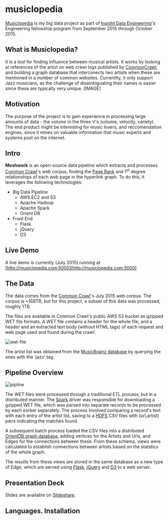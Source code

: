 # musiclopedia
[Musiclopedia](http://musiclopedia.com:5000) is my big data project as part of [Insight Data Engineering](http://insightdataengineering.com/)'s Engineering fellowship program from September 2015 through October 2015.

## What is Musiclopedia?
It is a tool for finding influence between musical artists. It works by looking at references of the artist on web crawl logs published by [CommonCrawl](http://commoncrawl.org/), and building a graph database that interconects two artists when these are mentioned in a number of common websites. Currentlty, it only support Jazz musicians, as the challenge of disambiguating their names is easier since these are typically very unique. 
[IMAGE]

## Motivation
The purpose of the project is to gain experience in processing large amounts of data - the *volume* in the three V's (volume, velocity, variety).
The end product might be interesting for music lovers, and reccomendation engines, since it mines on valuable information that music experts and systems post on the internet.

## Intro
**Meshwork** is an open-source data pipeline which extracts and processes [Common Crawl](http://commoncrawl.org)'s web corpus, finding the [Page Rank](http://ilpubs.stanford.edu:8090/422/1/1999-66.pdf) and 1<sup>st</sup> degree relationships of each web page in the hyperlink graph. To do this, it leverages the following technologies:

- Big Data Pipeline
    - AWS EC2 and S3
    - Apache Hadoop
    - Apache Spark
    - Orient DB
- Front End
    - Flask
    - jQuery
    - D3

## Live Demo
A live demo is currently (July 2015) running at [http://musiclopedia.com:5000](http://musiclopedia.com:5000)

## The Data
The data comes from the [Common Crawl](http://commoncrawl.org)'s July 2015 web corpus. The corpus is ~168TB, but for this project, a subset of this data was processed, roughly 1TB.

The files are available in Common Crawl's public AWS S3 bucket as gzipped WET file formats. A WET file contains a header for the whole file, and a header and an extracted text body  (without HTML tags) of each request and web page used and found during the crawl:

![wet-file](github/images/wet-file.png)

The artist list was obtained from the [MusicBrainz database](https://musicbrainz.org/doc/MusicBrainz_Database) by querying the ones with the 'jazz' tag.

## Pipeline Overview
![pipline](github/images/pipeline.png)

The WET files were processed through a traditional ETL process, but in a distributed manner. The [Spark](https://spark.apache.org) driver was responsible for downloading a gzipped WET file, which was parsed into separate records to be processed by each eorker separately. The process involved comparing a record's text with each entry of the artist list, saving to a [HDFS](http://hadoop.apache.org) CSV files with (url,artist) pairs indicating the matches found. 

A subsequent batch process loaded the CSV files into a distributed [OrientDB graph database](http://orientdb.com/orientdb/), adding vertices for the Artists and Urls, and Edges for the connections between these. From these schema, views were calculated to establish connections between artists based on the statstics of the whole graph. 

The results from these views are stored in the same database as a new type of Edge, which are served using [Flask](http://flask.pocoo.org), [jQuery](https://jquery.com) and [D3](http://d3js.org) to a web server.

## Presentation Deck
Slides are available on [Slideshare](http://www.slideshare.net/PabloRecabal/pablo-recabal-week4demo).

## Languages. Installation